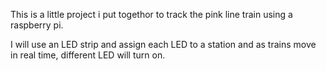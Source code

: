 This is a little project i put togethor to track the pink line train using a raspberry pi.

I will use an LED strip and assign each LED to a station and as trains move in real time, different LED will turn on.